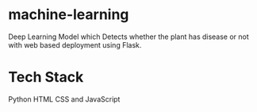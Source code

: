 # machine-learning
Deep Learning Model which Detects whether the plant has disease or not  with web based deployment using Flask.

# Tech Stack
Python
HTML
CSS and JavaScript




